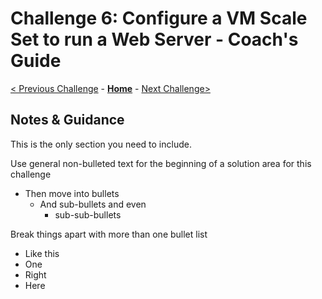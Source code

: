 # Challenge 6: Configure a VM Scale Set to run a Web Server - Coach's Guide

[< Previous Challenge](./Solution-05.md) - **[Home](../readme.md)** - [Next Challenge>](./Solution-07.md)

## Notes & Guidance
This is the only section you need to include.

Use general non-bulleted text for the beginning of a solution area for this challenge
- Then move into bullets
    - And sub-bullets and even
        - sub-sub-bullets

Break things apart with more than one bullet list
- Like this 
- One
- Right
- Here